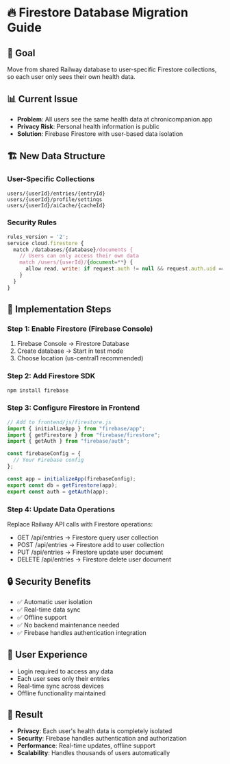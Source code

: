 # 🔥 Firestore Database Migration Guide

## 🎯 Goal

Move from shared Railway database to user-specific Firestore collections, so each user only sees their own health data.

## 📊 Current Issue

- **Problem**: All users see the same health data at chronicompanion.app
- **Privacy Risk**: Personal health information is public
- **Solution**: Firebase Firestore with user-based data isolation

## 🏗️ New Data Structure

### User-Specific Collections

```
users/{userId}/entries/{entryId}
users/{userId}/profile/settings
users/{userId}/aiCache/{cacheId}
```

### Security Rules

```javascript
rules_version = '2';
service cloud.firestore {
  match /databases/{database}/documents {
    // Users can only access their own data
    match /users/{userId}/{document=**} {
      allow read, write: if request.auth != null && request.auth.uid == userId;
    }
  }
}
```

## 🚀 Implementation Steps

### Step 1: Enable Firestore (Firebase Console)

1. Firebase Console → Firestore Database
2. Create database → Start in test mode
3. Choose location (us-central1 recommended)

### Step 2: Add Firestore SDK

```bash
npm install firebase
```

### Step 3: Configure Firestore in Frontend

```javascript
// Add to frontend/js/firestore.js
import { initializeApp } from "firebase/app";
import { getFirestore } from "firebase/firestore";
import { getAuth } from "firebase/auth";

const firebaseConfig = {
  // Your Firebase config
};

const app = initializeApp(firebaseConfig);
export const db = getFirestore(app);
export const auth = getAuth(app);
```

### Step 4: Update Data Operations

Replace Railway API calls with Firestore operations:

- GET /api/entries → Firestore query user collection
- POST /api/entries → Firestore add to user collection
- PUT /api/entries → Firestore update user document
- DELETE /api/entries → Firestore delete user document

## 🔒 Security Benefits

- ✅ Automatic user isolation
- ✅ Real-time data sync
- ✅ Offline support
- ✅ No backend maintenance needed
- ✅ Firebase handles authentication integration

## 📱 User Experience

- Login required to access any data
- Each user sees only their entries
- Real-time sync across devices
- Offline functionality maintained

## 🎉 Result

- **Privacy**: Each user's health data is completely isolated
- **Security**: Firebase handles authentication and authorization
- **Performance**: Real-time updates, offline support
- **Scalability**: Handles thousands of users automatically
